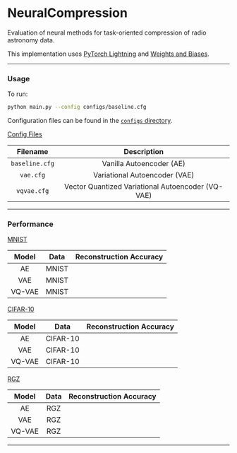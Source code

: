 # NeuralCompression

Evaluation of neural methods for task-oriented compression of radio astronomy data. 

This implementation uses [PyTorch Lightning](https://lightning.ai/docs/pytorch/stable/) and [Weights and Biases](https://wandb.ai).

---

### Usage

To run: 

```bash
python main.py --config configs/baseline.cfg
```

Configuration files can be found in the [`configs` directory]().

<ins>Config Files</ins>

| Filename | Description | 
| :---:   | :---: |
| `baseline.cfg` | Vanilla Autoencoder (AE)  | 
| `vae.cfg` | Variational Autoencoder (VAE) |  
| `vqvae.cfg` | Vector Quantized Variational Autoencoder (VQ-VAE)  |  

---

### Performance

<ins>MNIST</ins>

| Model | Data | Reconstruction Accuracy |
| :---:   | :---: | :---: |
| AE | MNIST  | |
| VAE | MNIST | | 
| VQ-VAE | MNIST | |  

<ins>CIFAR-10</ins>

| Model | Data | Reconstruction Accuracy |
| :---:   | :---: | :---: |
| AE | CIFAR-10  | |
| VAE | CIFAR-10 | | 
| VQ-VAE | CIFAR-10 | |  

<ins>RGZ</ins>

| Model | Data | Reconstruction Accuracy |
| :---:   | :---: | :---: |
| AE | RGZ  | |
| VAE | RGZ | | 
| VQ-VAE | RGZ | |  

---


